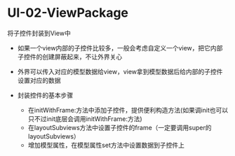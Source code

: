 # UI-02-ViewPackage
将子控件封装到View中
-	如果一个view内部的子控件比较多，一般会考虑自定义一个view，把它内部子控件的创建屏蔽起来，不让外界关心

-	外界可以传入对应的模型数据给view，view拿到模型数据后给内部的子控件设置对应的数据

-	封装控件的基本步骤
	- 在initWithFrame:方法中添加子控件，提供便利构造方法(如果调init也可以只不过init底层会调用initWithFrame:方法)
	- 在layoutSubviews方法中设置子控件的frame（一定要调用super的layoutSubviews）
	- 增加模型属性，在模型属性set方法中设置数据到子控件上

